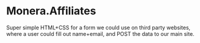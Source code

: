 # Monera.Affiliates

Super simple HTML+CSS for a form we could use on third party websites, where a user could fill out name+email, and POST the data to our main site.
